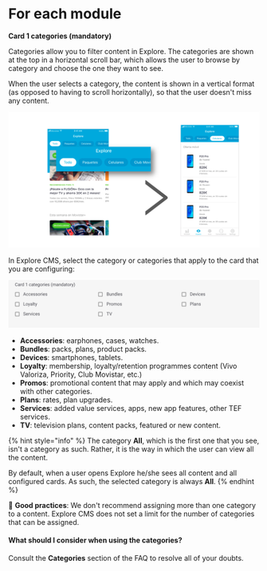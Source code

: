 # For each module

**Card 1 categories (mandatory)**

Categories allow you to filter content in Explore. The categories are shown at the top in a horizontal scroll bar, which allows the user to browse by category and choose the one they want to see.

When the user selects a category, the content is shown in a vertical format (as opposed to having to scroll horizontally), so that the user doesn't miss any content.

![](../.gitbook/assets/categories_divices.png)

In Explore CMS, select the category or categories that apply to the card that you are configuring:

![](../.gitbook/assets/categories.png)

- **Accessories**: earphones, cases, watches.
- **Bundles**: packs, plans, product packs.
- **Devices**: smartphones, tablets.
- **Loyalty**: membership, loyalty/retention programmes content (Vivo Valoriza, Priority, Club Movistar, etc.)
- **Promos**: promotional content that may apply and which may coexist with other categories.
- **Plans**: rates, plan upgrades.
- **Services**: added value services, apps, new app features, other TEF services.
- **TV**: television plans, content packs, featured or new content.

{% hint style="info" %} The category **All**, which is the first one that you see, isn't a category as such. Rather, it is the way in which the user can view all the content.

By default, when a user opens Explore he/she sees all content and all configured cards. As such, the selected category is always **All**. {% endhint %}

🎯 **Good practices**: We don't recommend assigning more than one category to a content. Explore CMS does not set a limit for the number of categories that can be assigned.

#### What should I consider when using the categories?

Consult the **Categories** section of the FAQ to resolve all of your doubts.
